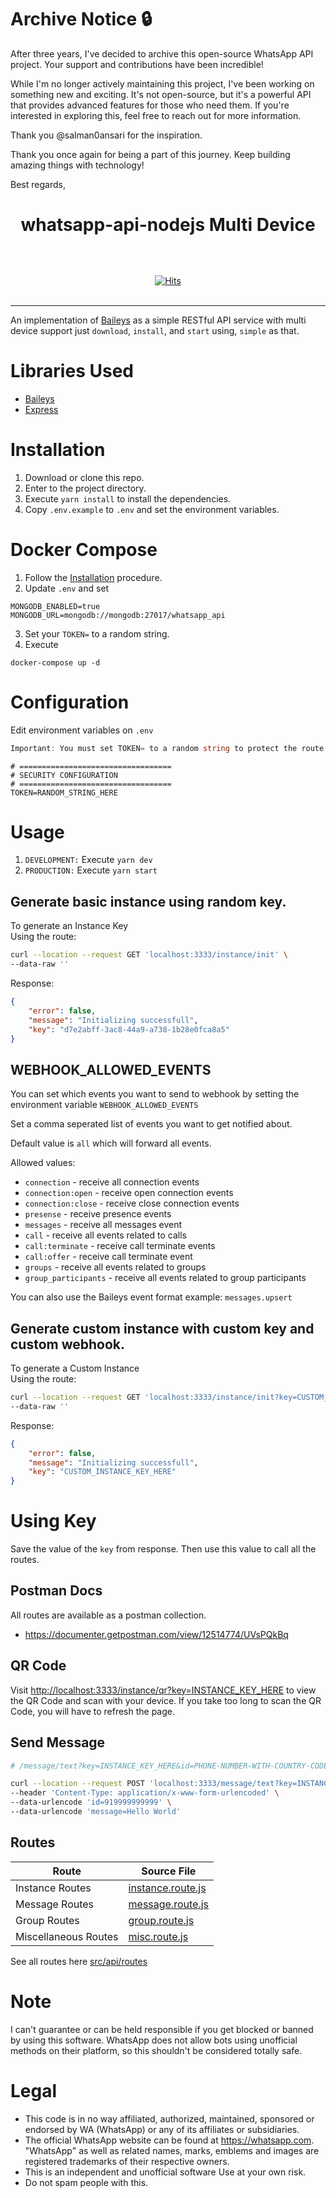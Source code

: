 # Archive Notice 🔒
After three years, I've decided to archive this open-source WhatsApp API project. Your support and contributions have been incredible!

While I'm no longer actively maintaining this project, I've been working on something new and exciting. It's not open-source, but it's a powerful API that provides advanced features for those who need them. If you're interested in exploring this, feel free to reach out for more information.

Thank you @salman0ansari for the inspiration.

Thank you once again for being a part of this journey. Keep building amazing things with technology!

Best regards,



<h1 align="center"> whatsapp-api-nodejs Multi Device</h1>
<div align="center">
<p>
<a href="#"><img title="skynet" src="https://img.shields.io/badge/whatsapp api nodejs Multi Device-black?style=for-the-badge" alt=""></a>
</p>
<a href="https://github.com/salman0ansari?tab=followers"><img title="Followers" src="https://img.shields.io/github/followers/salman0ansari?color=black&style=flat-square" alt=""></a>
<a href="https://github.com/salman0ansari/whatsapp-api-nodejs/stargazers"><img title="Stars" src="https://img.shields.io/github/stars/salman0ansari/whatsapp-api-nodejs?color=black&style=flat-square" alt=""></a>
<a href="https://github.com/salman0ansari/whatsapp-api-nodejs/network/members"><img title="Forks" src="https://img.shields.io/github/forks/salman0ansari/whatsapp-api-nodejs?color=black&style=flat-square" alt=""></a>
<a href="https://github.com/salman0ansari/whatsapp-api-nodejs/issues"><img title="Issues" src="https://img.shields.io/github/issues/salman0ansari/whatsapp-api-nodejs?color=black&style=flat-square" alt=""></a>
<p>

<a href="http://github.com/salman0ansari/whatsapp-api-nodejs"><img title="Hits" src="http://hits.dwyl.com/salman0ansari/whatsapp-api-nodejs.svg?style=flat-square"></a>
<br>
<br>

</p>
</div>

---

An implementation of [Baileys](https://github.com/WhiskeySockets/Baileys) as a simple RESTful API service with multi device support just `download`, `install`, and `start` using, `simple` as that.

# Libraries Used

-   [Baileys](https://github.com/WhiskeySockets/Baileys)
-   [Express](https://github.com/expressjs/express)

# Installation

1. Download or clone this repo.
2. Enter to the project directory.
3. Execute `yarn install` to install the dependencies.
4. Copy `.env.example` to `.env` and set the environment variables.

# Docker Compose

1. Follow the [Installation](#installation) procedure.
2. Update `.env` and set

```
MONGODB_ENABLED=true
MONGODB_URL=mongodb://mongodb:27017/whatsapp_api
```

3. Set your `TOKEN=` to a random string.
4. Execute

```
docker-compose up -d
```

# Configuration

Edit environment variables on `.env`

```a
Important: You must set TOKEN= to a random string to protect the route.
```

```env
# ==================================
# SECURITY CONFIGURATION
# ==================================
TOKEN=RANDOM_STRING_HERE
```

# Usage

1. `DEVELOPMENT:` Execute `yarn dev`
2. `PRODUCTION:` Execute `yarn start`

## Generate basic instance using random key.

To generate an Instance Key  
Using the route:

```bash
curl --location --request GET 'localhost:3333/instance/init' \
--data-raw ''
```

Response:

```json
{
    "error": false,
    "message": "Initializing successfull",
    "key": "d7e2abff-3ac8-44a9-a738-1b28e0fca8a5"
}
```

## WEBHOOK_ALLOWED_EVENTS

You can set which events you want to send to webhook by setting the environment variable `WEBHOOK_ALLOWED_EVENTS`

Set a comma seperated list of events you want to get notified about.

Default value is `all` which will forward all events.

Allowed values:

-   `connection` - receive all connection events
-   `connection:open` - receive open connection events
-   `connection:close` - receive close connection events
-   `presense` - receive presence events
-   `messages` - receive all messages event
-   `call` - receive all events related to calls
-   `call:terminate` - receive call terminate events
-   `call:offer` - receive call terminate event
-   `groups` - receive all events related to groups
-   `group_participants` - receive all events related to group participants

You can also use the Baileys event format example: `messages.upsert`

## Generate custom instance with custom key and custom webhook.

To generate a Custom Instance  
Using the route:

```bash
curl --location --request GET 'localhost:3333/instance/init?key=CUSTOM_INSTANCE_KEY_HERE&webhook=true&webhookUrl=https://webhook.site/d7114704-97f6-4562-9a47-dcf66b07266d' \
--data-raw ''
```

Response:

```json
{
    "error": false,
    "message": "Initializing successfull",
    "key": "CUSTOM_INSTANCE_KEY_HERE"
}
```

# Using Key

Save the value of the `key` from response. Then use this value to call all the routes.

## Postman Docs

All routes are available as a postman collection.

-   https://documenter.getpostman.com/view/12514774/UVsPQkBq

## QR Code

Visit [http://localhost:3333/instance/qr?key=INSTANCE_KEY_HERE](http://localhost:3333/instance/qr?key=INSTANCE_KEY_HERE) to view the QR Code and scan with your device. If you take too long to scan the QR Code, you will have to refresh the page.

## Send Message

```sh
# /message/text?key=INSTANCE_KEY_HERE&id=PHONE-NUMBER-WITH-COUNTRY-CODE&message=MESSAGE

curl --location --request POST 'localhost:3333/message/text?key=INSTANCE_KEY_HERE' \
--header 'Content-Type: application/x-www-form-urlencoded' \
--data-urlencode 'id=919999999999' \
--data-urlencode 'message=Hello World'
```

## Routes

| Route                | Source File                                                                                                          |
| -------------------- | -------------------------------------------------------------------------------------------------------------------- |
| Instance Routes      | [instance.route.js](https://github.com/salman0ansari/whatsapp-api-nodejs/blob/main/src/api/routes/instance.route.js) |
| Message Routes       | [message.route.js](https://github.com/salman0ansari/whatsapp-api-nodejs/blob/main/src/api/routes/message.route.js)   |
| Group Routes         | [group.route.js](https://github.com/salman0ansari/whatsapp-api-nodejs/blob/main/src/api/routes/group.route.js)       |
| Miscellaneous Routes | [misc.route.js](https://github.com/salman0ansari/whatsapp-api-nodejs/blob/main/src/api/routes/misc.route.js)         |

See all routes here [src/api/routes](https://github.com/salman0ansari/whatsapp-api-nodejs/tree/main/src/api/routes)

# Note

I can't guarantee or can be held responsible if you get blocked or banned by using this software. WhatsApp does not allow bots using unofficial methods on their platform, so this shouldn't be considered totally safe.

# Legal

-   This code is in no way affiliated, authorized, maintained, sponsored or endorsed by WA (WhatsApp) or any of its affiliates or subsidiaries.
-   The official WhatsApp website can be found at https://whatsapp.com. "WhatsApp" as well as related names, marks, emblems and images are registered trademarks of their respective owners.
-   This is an independent and unofficial software Use at your own risk.
-   Do not spam people with this.
